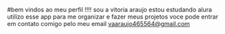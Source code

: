 #bem vindos ao meu perfil !!!!
sou a vitoria araujo
estou estudando alura
utilizo esse app para me organizar e fazer meus projetos
voce pode entrar em contato comigo pelo meu email 
vaaraujo465564@gmail.com
